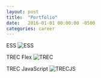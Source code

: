 ```yaml
---
layout: post
title:  "Portfolio"
date:   2016-01-01 00:00:00 -0500
categories: career
---
```

ESS
![ESS](https://tsaldana.github.io/images/ESS.jpg)

TREC Flex
![TREC](https://tsaldana.github.io/images/TREC.jpg)

TREC JavaScript
![TRECJS](https://tsaldana.github.io/images/TRECJS.jpg)
